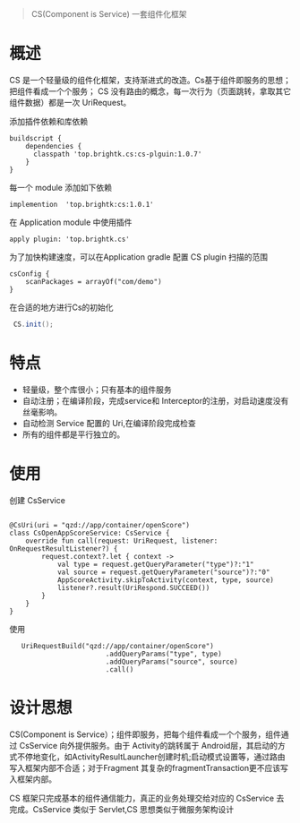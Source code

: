 > CS(Component is Service) 一套组件化框架


# 概述
CS 是一个轻量级的组件化框架，支持渐进式的改造。Cs基于组件即服务的思想；把组件看成一个个服务； CS 没有路由的概念，每一次行为（页面跳转，拿取其它组件数据）都是一次 UriRequest。



添加插件依赖和库依赖

```
buildscript {
    dependencies {
      classpath 'top.brightk.cs:cs-plguin:1.0.7'
    }
}
```

每一个 module 添加如下依赖

``` 
implemention  'top.brightk:cs:1.0.1'
```

在 Application  module 中使用插件

```
apply plugin: 'top.brightk.cs'
```

为了加快构建速度，可以在Application gradle 配置 CS plugin 扫描的范围

``` koltin
csConfig {
    scanPackages = arrayOf("com/demo")
}
```

在合适的地方进行Cs的初始化

```java
 CS.init();
```

# 特点
- 轻量级，整个库很小；只有基本的组件服务
- 自动注册；在编译阶段，完成service和 Interceptor的注册，对启动速度没有丝毫影响。
- 自动检测 Service 配置的 Uri,在编译阶段完成检查
- 所有的组件都是平行独立的。

# 使用

创建 CsService

``` koltin

@CsUri(uri = "qzd://app/container/openScore")
class CsOpenAppScoreService: CsService {
    override fun call(request: UriRequest, listener: OnRequestResultListener?) {
        request.context?.let { context ->
            val type = request.getQueryParameter("type")?:"1"
            val source = request.getQueryParameter("source")?:"0"
            AppScoreActivity.skipToActivity(context, type, source)
            listener?.result(UriRespond.SUCCEED())
        }
    }
}

```
使用

```koltin 
   UriRequestBuild("qzd://app/container/openScore")
                        .addQueryParams("type", type)
                        .addQueryParams("source", source)
                        .call()

```
# 设计思想

CS(Component is Service）；组件即服务，把每个组件看成一个个服务，组件通过 CsService 向外提供服务。由于 Activity的跳转属于 Android层，其启动的方式不停地变化，如ActivityResultLauncher创建时机;启动模式设置等，通过路由写入框架内部不合适；对于Fragment 其复杂的fragmentTransaction更不应该写入框架内部。

CS 框架只完成基本的组件通信能力，真正的业务处理交给对应的 CsService 去完成。CsService 类似于 Servlet,CS 思想类似于微服务架构设计

